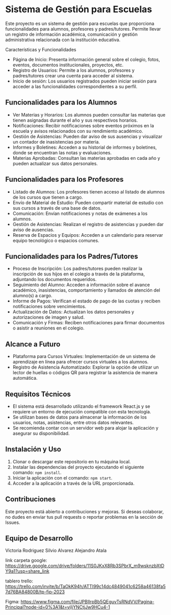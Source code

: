 # Sistema de Gestión para Escuelas

Este proyecto es un sistema de gestión para escuelas que proporciona funcionalidades para alumnos, profesores y padres/tutores. Permite llevar un registro de información académica, comunicación y gestión administrativa relacionada con la institución educativa.

Características y Funcionalidades

- Página de Inicio: Presenta información general sobre el colegio, fotos, eventos, documentos institucionales, proyectos, etc.
- Registro de Usuarios: Permite a los alumnos, profesores y padres/tutores crear una cuenta para acceder al sistema.
- Inicio de sesión: Los usuarios registrados pueden iniciar sesión para acceder a las funcionalidades correspondientes a su perfil.

## Funcionalidades para los Alumnos

- Ver Materias y Horarios: Los alumnos pueden consultar las materias que tienen asignadas durante el año y sus respectivos horarios.
- Notificaciones: Recibir notificaciones sobre eventos próximos en la escuela y avisos relacionados con su rendimiento académico.
- Gestión de Asistencias: Pueden dar aviso de sus ausencias y visualizar un contador de inasistencias por materia.
- Informes y Boletines: Acceden a su historial de informes y boletines, donde se encuentran las notas y evaluaciones.
- Materias Aprobadas: Consultan las materias aprobadas en cada año y pueden actualizar sus datos personales.

## Funcionalidades para los Profesores

- Listado de Alumnos: Los profesores tienen acceso al listado de alumnos de los cursos que tienen a cargo.
- Envío de Material de Estudio: Pueden compartir material de estudio con sus cursos a través de una base de datos.
- Comunicación: Envían notificaciones y notas de exámenes a los alumnos.
- Gestión de Asistencias: Realizan el registro de asistencias y pueden dar aviso de ausencias.
- Reserva de Espacios y Equipos: Acceden a un calendario para reservar equipo tecnológico o espacios comunes.







## Funcionalidades para los Padres/Tutores

- Proceso de Inscripción: Los padres/tutores pueden realizar la inscripción de sus hijos en el colegio a través de la plataforma, adjuntando los documentos requeridos.
- Seguimiento del Alumno: Acceden a información sobre el avance académico, inasistencias, comportamiento y llamados de atención del alumno(s) a cargo.
- Informe de Pagos: Verifican el estado de pago de las cuotas y reciben notificaciones sobre vencimientos.
- Actualización de Datos: Actualizan los datos personales y autorizaciones de imagen y salud.
- Comunicación y Firmas: Reciben notificaciones para firmar documentos o asistir a reuniones en el colegio.

## Alcance a Futuro

- Plataforma para Cursos Virtuales: Implementación de un sistema de aprendizaje en línea para ofrecer cursos virtuales a los alumnos.
- Registro de Asistencia Automatizado: Explorar la opción de utilizar un lector de huellas o códigos QR para registrar la asistencia de manera automática.

## Requisitos Técnicos

- El sistema está desarrollado utilizando el framework React.js y se requiere un entorno de ejecución compatible con esta tecnología.
- Se utilizan bases de datos para almacenar la información de los usuarios, notas, asistencias, entre otros datos relevantes.
- Se recomienda contar con un servidor web para alojar la aplicación y asegurar su disponibilidad.

## Instalación y Uso

1. Clonar o descargar este repositorio en tu máquina local.
2. Instalar las dependencias del proyecto ejecutando el siguiente comando: `npm install`.
3. Iniciar la aplicación con el comando: `npm start`.
4. Acceder a la aplicación a través de la URL proporcionada.

## Contribuciones

Este proyecto está abierto a contribuciones y mejoras. Si deseas colaborar, no dudes en enviar tus pull requests o reportar problemas en la sección de Issues.

## Equipo de Desarrollo

Victoria Rodriguez
Silvio Alvarez
Alejandro Atala






link carpeta google: https://drive.google.com/drive/folders/11S0JKxX8Rb3SPbrX_m9wsknzbXtDY9a1?usp=share_link


tablero trello: https://trello.com/invite/b/TaOkK94h/ATTI99c14dc4849041c6258a46138fa57d76BA84800B/tp-fip-2023


Figma:  https://www.figma.com/file/JPBIlrpBb5QEguvTsRNdVV/Pagina-Principal?node-id=0%3A1&t=yjIjYNCtjJw9HCu4-1

     
